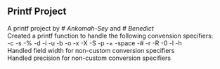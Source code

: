 ## **Printf Project**  
A printf project by # *Ankomah-Sey* and # *Benedict*  
Created a printf function to handle the following convension specifiers:  
-c
-s
-%
-d
-i
-u
-b
-o
-x
-X
-S
-p
-+
-space
-#
-r
-R
-0
-l
-h  
Handled field width for non-custom conversion specifiers  
Handled precision for non-custom conversion specifiers  
